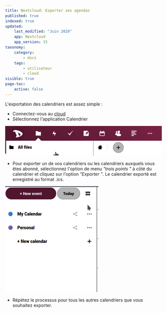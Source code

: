 ```yaml
---
title: Nextcloud: Exporter ses agendas
published: true
indexed: true
updated:
    last_modified: "Juin 2020"		
    app: Nextcloud
    app_version: 15
taxonomy:
    category:
        - docs
    tags:
        - utilisateur
        - cloud
visible: true
page-toc:
    active: false
---
```


L'exportation des calendriers est assez simple :

  - Connectez-vous au [cloud](https://cloud.disroot.org)
  - Sélectionnez l'application Calendrier

  ![](en/select.gif)

  - Pour exporter un de vos calendriers ou les calendriers auxquels vous êtes abonné, sélectionnez l'option de menu *"trois points "* à côté du calendrier et cliquez sur l'option *"Exporter "*. Le calendrier exporté est enregistré au format .ics.

  ![](en/export.gif)

  - Répétez le processus pour tous les autres calendriers que vous souhaitez exporter.
